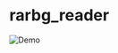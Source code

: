 # rarbg_reader

![Demo](https://github.com/user-attachments/assets/117898af-44b5-42e8-88ca-d3e11da72301)

